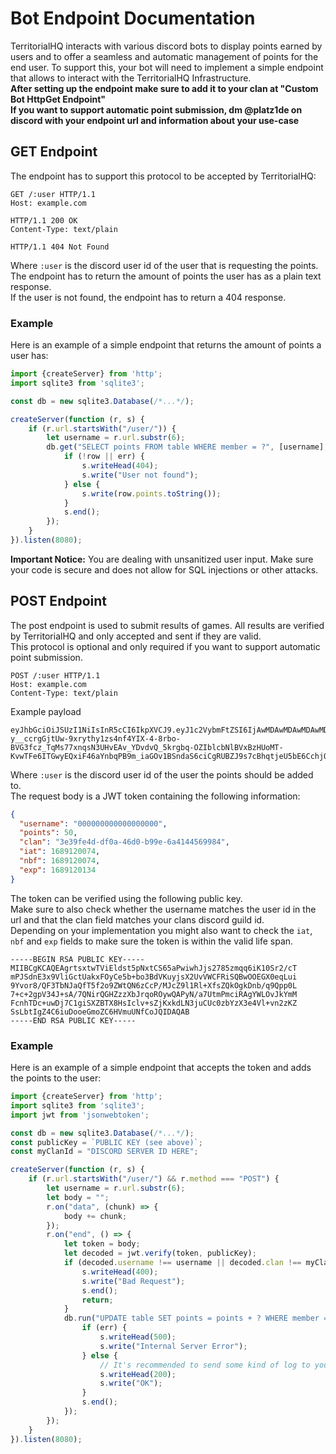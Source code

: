 # Bot Endpoint Documentation

TerritorialHQ interacts with various discord bots to display points earned by users and to offer a seamless and automatic management of points for the end user. To support this, your bot will need to implement a simple endpoint that allows to interact with the TerritorialHQ Infrastructure. <br>
**After setting up the endpoint make sure to add it to your clan at "Custom Bot HttpGet Endpoint"** <br>
**If you want to support automatic point submission, dm @platz1de on discord with your endpoint url and information about your use-case**

## GET Endpoint

The endpoint has to support this protocol to be accepted by TerritorialHQ:

```http
GET /:user HTTP/1.1
Host: example.com

HTTP/1.1 200 OK
Content-Type: text/plain

HTTP/1.1 404 Not Found
```

Where `:user` is the discord user id of the user that is requesting the points. <br>
The endpoint has to return the amount of points the user has as a plain text response. <br>
If the user is not found, the endpoint has to return a 404 response.

### Example

Here is an example of a simple endpoint that returns the amount of points a user has:

```javascript
import {createServer} from 'http';
import sqlite3 from 'sqlite3';

const db = new sqlite3.Database(/*...*/);

createServer(function (r, s) {
	if (r.url.startsWith("/user/")) {
		let username = r.url.substr(6);
		db.get("SELECT points FROM table WHERE member = ?", [username], (err, row) => {
			if (!row || err) {
				s.writeHead(404);
				s.write("User not found");
			} else {
				s.write(row.points.toString());
			}
			s.end();
		});
	}
}).listen(8080);
```

**Important Notice:** You are dealing with unsanitized user input. Make sure your code is secure and does not allow for SQL injections or other attacks.

## POST Endpoint

The post endpoint is used to submit results of games. All results are verified by TerritorialHQ and only accepted and sent if they are valid. <br>
This protocol is optional and only required if you want to support automatic point submission. <br>

```http
POST /:user HTTP/1.1
Host: example.com
Content-Type: text/plain
```

Example payload
```
eyJhbGciOiJSUzI1NiIsInR5cCI6IkpXVCJ9.eyJ1c2VybmFtZSI6IjAwMDAwMDAwMDAwMDAwMDAwMCIsInBvaW50cyI6NTAsImNsYW4iOiIwMDAwMDAwMDAwMDAwMDAwMDAiLCJpYXQiOjE2ODkxMjAwNzQsIm5iZiI6MTY4OTEyMDA3NCwiZXhwIjoxNjg5MTIwMTM0fQ.PJJZQR_vZS93iZnxovKwKo3ps0x1wgEi_KhbsnIkLrs5E3CPn28ymaa8GE8QZtbxT490nwzRxTPHLCs0Ng1pjb9dSLQWX2_4ukJcww6Guftm1K65bqDpxIO1HEHLmmKYXcd4LJOYeWJVQbvgJisg5Yx_LLeA6eNgHw6yDJfzp45-y__ccrgGjtUw-9xrythy1zs4nf4YIX-4-8rbo-BVG3fcz_TqMs77xnqsN3UHvEAv_YDvdvQ_5krgbq-OZIblcbNlBVxBzHUoMT-KvwTFe6ITGwyEQxiF46aYnbqPB9m_iaGOv1BSndaS6ciCgRUBZJ9s7cBhqtjeU5bE6CchjQ
```

Where `:user` is the discord user id of the user the points should be added to. <br>
The request body is a JWT token containing the following information:

```json
{
  "username": "000000000000000000",
  "points": 50,
  "clan": "3e39fe4d-df0a-46d0-b99e-6a4144569984",
  "iat": 1689120074,
  "nbf": 1689120074,
  "exp": 1689120134
}
```

The token can be verified using the following public key. <br>
Make sure to also check whether the username matches the user id in the url and that the clan field matches your clans discord guild id. <br>
Depending on your implementation you might also want to check the `iat`, `nbf` and `exp` fields to make sure the token is within the valid life span.

```
-----BEGIN RSA PUBLIC KEY-----
MIIBCgKCAQEAgrtsxtwTViEldst5pNxtCS65aPwiwhJjs2785zmqq6iK10Sr2/cT
mPJSdnE3x9VliGctUakxFOyCe5b+bo3BdVKuyjsX2UvVWCFRiSQBwOOEGX0eqLui
9Yvor8/QF3TbNJaQfT5f2o9ZWtQN6zCcP/MJcZ9l1Rl+XfsZQkOgkDnb/q9Qpp0L
7+c+2gpV34J+sA/7QNirQGHZzzXbJrqoROywQAPyN/a7UtmPmciRAgYWLOvJkYmM
FcnhTDc+uwDj7C1giSXZBTX8HsIclv+sZjKxkdLN3juCUc0zbYzX3e4Vl+vn2zKZ
SsLbtIgZ4C6iuDooeGmoZC6HVmuUNfCoJQIDAQAB
-----END RSA PUBLIC KEY-----
```

### Example

Here is an example of a simple endpoint that accepts the token and adds the points to the user:

```javascript
import {createServer} from 'http';
import sqlite3 from 'sqlite3';
import jwt from 'jsonwebtoken';

const db = new sqlite3.Database(/*...*/);
const publicKey = `PUBLIC KEY (see above)`;
const myClanId = "DISCORD SERVER ID HERE";

createServer(function (r, s) {
    if (r.url.startsWith("/user/") && r.method === "POST") {
        let username = r.url.substr(6);
        let body = "";
        r.on("data", (chunk) => {
            body += chunk;
        });
        r.on("end", () => {
            let token = body;
            let decoded = jwt.verify(token, publicKey);
            if (decoded.username !== username || decoded.clan !== myClanId) {
                s.writeHead(400);
                s.write("Bad Request");
                s.end();
                return;
            }
            db.run("UPDATE table SET points = points + ? WHERE member = ?", [decoded.points, decoded.username], (err) => {
                if (err) {
                    s.writeHead(500);
                    s.write("Internal Server Error");
                } else {
                    // It's recommended to send some kind of log to your clan's discord server here
                    s.writeHead(200);
                    s.write("OK");
                }
                s.end();
            });
        });
    }
}).listen(8080);
```